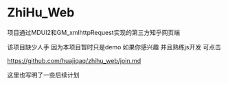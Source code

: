 # ZhiHu_Web

项目通过MDUI2和GM_xmlhttpRequest实现的第三方知乎网页端

该项目缺少人手 因为本项目暂时只是demo 如果你感兴趣 并且熟练js开发 可点击

https://github.com/huajiqaq/zhihu_web/join.md

这里也写明了一些后续计划
